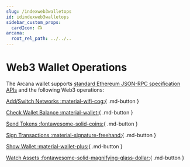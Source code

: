 ```yaml
---
slug: /indexweb3walletops
id: idindexweb3walletops
sidebar_custom_props:
  cardIcon: 📺
arcana:
  root_rel_path: ../../..
---
```


# Web3 Wallet Operations

The Arcana wallet supports [standard Ethereum JSON-RPC specification APIs](https://ethereum.github.io/execution-apis/api-documentation/) and the following Web3 operations:

[Add/Switch Networks :material-wifi-cog:]({{page.meta.arcana.root_rel_path}}/howto/arcana_wallet/wallet_add_switch_ntwk.md){ .md-button }

[Check Wallet Balance :material-wallet:]({{page.meta.arcana.root_rel_path}}/howto/arcana_wallet/wallet_balance.md){ .md-button }

[Send Tokens :fontawesome-solid-coins:]({{page.meta.arcana.root_rel_path}}/howto/arcana_wallet/wallet_send.md){ .md-button }

[Sign Transactions :material-signature-freehand:]({{page.meta.arcana.root_rel_path}}/howto/arcana_wallet/wallet_sign.md){ .md-button }

[Show Wallet :material-wallet-plus:]({{page.meta.arcana.root_rel_path}}/howto/arcana_wallet/wallet_show.md){ .md-button }

[Watch Assets :fontawesome-solid-magnifying-glass-dollar:]({{page.meta.arcana.root_rel_path}}/howto/arcana_wallet/wallet_watchasset.md){ .md-button }
